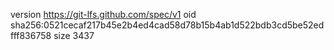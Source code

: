 version https://git-lfs.github.com/spec/v1
oid sha256:0521cecaf217b45e2b4ed4cad58d78b15b4ab1d522bdb3cd5be52edfff836758
size 3437
